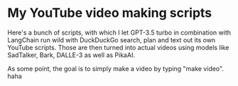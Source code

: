 # My YouTube video making scripts

Here's a bunch of scripts, with which I let GPT-3.5 turbo in combination with LangChain
run wild with DuckDuckGo search, plan and text out its own YouTube scripts.
Those are then turned into actual videos using models like SadTalker, Bark, DALLE-3 as
well as PikaAI.

As some point, the goal is to simply make a video by typing "make video". haha
